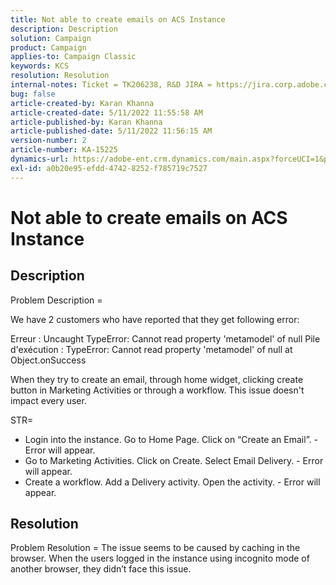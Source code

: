 ```yaml
---
title: Not able to create emails on ACS Instance
description: Description
solution: Campaign
product: Campaign
applies-to: Campaign Classic
keywords: KCS
resolution: Resolution
internal-notes: Ticket = TK206238, R&D JIRA = https://jira.corp.adobe.com/browse/CAMP-39887
bug: false
article-created-by: Karan Khanna
article-created-date: 5/11/2022 11:55:58 AM
article-published-by: Karan Khanna
article-published-date: 5/11/2022 11:56:15 AM
version-number: 2
article-number: KA-15225
dynamics-url: https://adobe-ent.crm.dynamics.com/main.aspx?forceUCI=1&pagetype=entityrecord&etn=knowledgearticle&id=61b7974e-21d1-ec11-a7b5-00224809c556
exl-id: a0b20e95-efdd-4742-8252-f785719c7527
---
```

# Not able to create emails on ACS Instance

## Description


Problem Description =

We have 2 customers who have reported that they get following error:

Erreur : Uncaught TypeError: Cannot read property 'metamodel' of null
 Pile d'exécution : TypeError: Cannot read property 'metamodel' of null
 at Object.onSuccess

When they try to create an email, through home widget, clicking create button in Marketing Activities or through a workflow.
 This issue doesn't impact every user.



STR=

- Login into the instance. Go to Home Page. Click on “Create an Email”. - Error will appear.
- Go to Marketing Activities. Click on Create. Select Email Delivery. - Error will appear.
- Create a workflow. Add a Delivery activity. Open the activity. - Error will appear.



## Resolution


Problem Resolution = The issue seems to be caused by caching in the browser. When the users logged in the instance using incognito mode of another browser, they didn’t face this issue.

